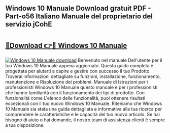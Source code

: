 ## Windows 10 Manuale Download gratuit PDF - Part-o56 Italiano Manuale del proprietario del servizio jCohE

# <h2><a href="http://dfarnp.blite.top/?on=Windows+10+Manuale">🔗Download 👉🔴 Windows 10 Manuale</a></h2>

[![Windows 10 Manuale download](https://i.imgur.com/lujVjoI.png)](http://dfarnp.blite.top/?on=Windows+10+Manuale)
Benvenuto nel manuale Dell'utente per il tuo Windows 10 Manuale appena aggiornato. Questa guida completa è progettata per aiutarti a capire e gestire con successo il tuo Prodotto. Troverai informazioni dettagliate su funzioni, installazione, funzionamento, manutenzione e Risoluzione dei problemi. Manuale di Istruzioni per i professionisti Windows 10 Manuale questo manuale è per i professionisti che hanno familiarità con il funzionamento dei tipi di prodotto. Con funzionalità come L'elenco delle funzionalità, puoi ottenere risultati eccezionali con il tuo nuovo Windows 10 Manuale. Riteniamo che Windows 10 Manuale sia stata una guida dettagliata e informativa alla tua ricerca per comprendere le caratteristiche e le capacità del tuo nuovo articolo. Se hai bisogno di aiuto o hai domande, il nostro team di assistenza clienti è sempre a tua disposizione.
